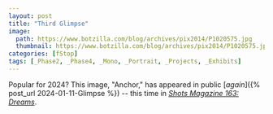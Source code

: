 ```yaml
---
layout: post
title: "Third Glimpse"
image:
  path: https://www.botzilla.com/blog/archives/pix2014/P1020575.jpg
  thumbnail: https://www.botzilla.com/blog/archives/pix2014/P1020575.jpg
categories: [fStop]
tags: [_Phase2, _Phase4, _Mono, _Portrait, _Projects, _Exhibits]
---
```


Popular for 2024? This image, "Anchor," has appeared in public [_again_]({% post_url 2024-01-11-Glimpse %}) -- this time in [_Shots Magazine 163: Dreams_](https://shotsmag.com/products/no-163-spring-summer-issue-2024-dreams). 


